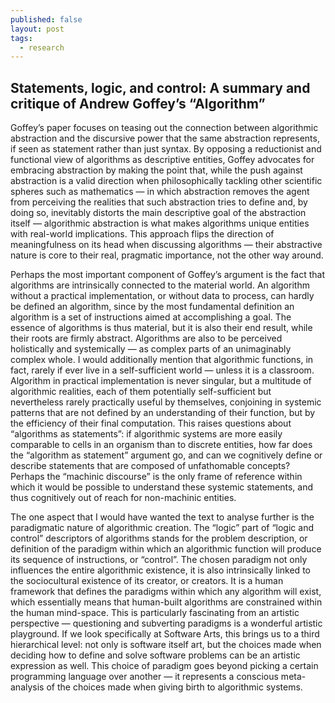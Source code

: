 ```yaml
---
published: false
layout: post
tags:
  - research
---
```

## Statements, logic, and control: A summary and critique of Andrew Goffey’s “Algorithm”

Goffey’s paper focuses on teasing out the connection between algorithmic abstraction and the discursive power that the same abstraction represents, if seen as statement rather than just syntax. By opposing a reductionist and functional view of algorithms as descriptive entities, Goffey advocates for embracing abstraction by making the point that, while the push against abstraction is a valid direction when philosophically tackling other scientific spheres such as mathematics — in which abstraction removes the agent from perceiving the realities that such abstraction tries to define and, by doing so, inevitably distorts the main descriptive goal of the abstraction itself — algorithmic abstraction is what makes algorithms unique entities with real-world implications. This approach flips the direction of meaningfulness on its head when discussing algorithms — their abstractive nature is core to their real, pragmatic importance, not the other way around.

Perhaps the most important component of Goffey’s argument is the fact that algorithms are intrinsically connected to the material world. An algorithm without a practical implementation, or without data to process, can hardly be defined an algorithm, since by the most fundamental definition an algorithm is a set of instructions aimed at accomplishing a goal. The essence of algorithms is thus material, but it is also their end result, while their roots are firmly abstract.  Algorithms are also to be perceived holistically and systemically — as complex parts of an unimaginably complex whole. I would additionally mention that algorithmic functions, in fact, rarely if ever live in a self-sufficient world — unless it is a classroom. Algorithm in practical implementation is never singular, but a multitude of algorithmic realities, each of them potentially self-sufficient but nevertheless rarely practically useful by themselves, conjoining in systemic patterns that are not defined by an understanding of their function, but by the efficiency of their final computation. This raises questions about “algorithms as statements”: if algorithmic systems are more easily comparable to cells in an organism than to discrete entities, how far does the “algorithm as statement” argument go, and can we cognitively define or describe statements that are composed of unfathomable concepts? Perhaps the “machinic discourse” is the only frame of reference within which it would be possible to understand these systemic statements, and thus cognitively out of reach for non-machinic entities.

The one aspect that I would have wanted the text to analyse further is the paradigmatic nature of algorithmic creation. The “logic” part of “logic and control” descriptors of algorithms stands for the problem description, or definition of the paradigm within which an algorithmic function will produce its sequence of instructions, or “control”. The chosen paradigm not only influences the entire algorithmic existence, it is also intrinsically linked to the sociocultural existence of its creator, or creators. It is a human framework that defines the paradigms within which any algorithm will exist, which essentially means that human-built algorithms are constrained within the human mind-space. This is particularly fascinating from an artistic perspective — questioning and subverting paradigms is a wonderful artistic playground. If we look specifically at Software Arts, this brings us to a third hierarchical level: not only is software itself art, but the choices made when deciding how to define and solve software problems can be an artistic expression as well. This choice of paradigm goes beyond picking a certain programming language over another — it represents a conscious meta-analysis of the choices made when giving birth to algorithmic systems.


